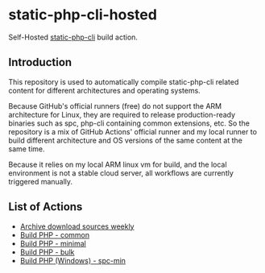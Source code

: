 # static-php-cli-hosted
Self-Hosted [static-php-cli](https://github.com/crazywhalecc/static-php-cli) build action.

## Introduction

This repository is used to automatically compile static-php-cli related content for different architectures and operating systems.

Because GitHub's official runners (free) do not support the ARM architecture for Linux, 
they are required to release production-ready binaries such as spc, 
php-cli containing common extensions, etc. 
So the repository is a mix of GitHub Actions' official runner and my local runner to build 
different architecture and OS versions of the same content at the same time.

Because it relies on my local ARM linux vm for build, and the local environment is not a stable cloud server, 
all workflows are currently triggered manually.

## List of Actions

- [Archive download sources weekly](https://github.com/crazywhalecc/static-php-cli-hosted/blob/master/.github/workflows/download-cache.yml)
- [Build PHP - common](https://github.com/crazywhalecc/static-php-cli-hosted/blob/master/.github/workflows/build-php-common.yml)
- [Build PHP - minimal](https://github.com/crazywhalecc/static-php-cli-hosted/blob/master/.github/workflows/build-php-minimal.yml)
- [Build PHP - bulk](https://github.com/crazywhalecc/static-php-cli-hosted/blob/master/.github/workflows/build-php-bulk.yml)
- [Build PHP (Windows) - spc-min](https://github.com/static-php/static-php-cli-hosted/blob/master/.github/workflows/build-php-windows.yml)

